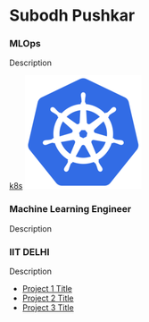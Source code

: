 # Subodh Pushkar


### MLOps
Description

[k8s](https://kubernetes.io/)
<img src="images/kubernetes.png?raw=true"/>

### Machine Learning Engineer
Description


### IIT DELHI
Description


- [Project 1 Title](http://example.com/)
- [Project 2 Title](http://example.com/)
- [Project 3 Title](http://example.com/)